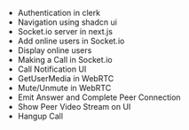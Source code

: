 - Authentication in clerk
- Navigation using shadcn ui
- Socket.io server in next.js
- Add online users in Socket.io
- Display online users
- Making a Call in Socket.io
- Call Notification UI
- GetUserMedia in WebRTC
- Mute/Unmute in WebRTC
- Emit Answer and Complete Peer Connection
- Show Peer Video Stream on UI
- Hangup Call
